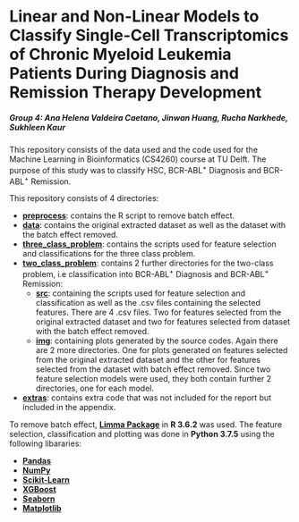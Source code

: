 # Linear and Non-Linear Models to Classify Single-Cell Transcriptomics of Chronic Myeloid Leukemia Patients During Diagnosis and Remission Therapy Development

##### Group 4: Ana Helena Valdeira Caetano, Jinwan Huang, Rucha Narkhede, Sukhleen Kaur 

This repository consists of the data used and the code used for the Machine Learning in Bioinformatics (CS4260) course at TU Delft. The purpose of this study was to classify HSC, BCR-ABL<sup>+</sup> Diagnosis and BCR-ABL<sup>+</sup> Remission.

This repository consists of 4 directories:
* [**preprocess**](https://github.com/J-E-11/MLBio/tree/master/preprocess): contains the R script to remove batch effect.
* [**data**](https://github.com/J-E-11/MLBio/tree/master/data): contains the original extracted dataset as well as the dataset with the batch effect removed.
* [**three_class_problem**](https://github.com/J-E-11/MLBio/tree/master/three_class_problem): contains the scripts used for feature selection and classifications for the three class problem.
* [**two_class_problem**](https://github.com/J-E-11/MLBio/tree/master/two_class_problem): contains 2 further directories for the two-class problem, i.e classification into BCR-ABL<sup>+</sup> Diagnosis and BCR-ABL<sup>+</sup> Remission:
    * [**src**](https://github.com/J-E-11/MLBio/tree/master/binary_class_problem/src): containing the scripts used for feature selection and classification as well as the .csv files containing the selected features. There are 4 .csv files. Two for features selected from the original extracted dataset and two for features selected from dataset with the batch effect removed.
    * [**img**](https://github.com/J-E-11/MLBio/tree/master/binary_class_problem/img): containing plots generated by the source codes. Again there are 2 more directories. One for plots generated on features selected from the original extracted dataset and the other for features selected from the dataset with batch effect removed. Since two feature selection models were used, they both contain further 2 directories, one for each model.
* [**extras**](https://github.com/J-E-11/MLBio/tree/master/extras): contains extra code that was not included for the report but included in the appendix.


To remove batch effect, [**Limma Package**](https://rdrr.io/bioc/limma/) in **R 3.6.2** was used. The feature selection, classification and plotting was done in **Python 3.7.5** using the following libararies:
* [**Pandas**](https://pandas.pydata.org/pandas-docs/version/0.24.2/index.html)
* [**NumPy**](https://numpy.org/devdocs/release/1.16.2-notes.html)
* [**Scikit-Learn**](https://scikit-learn.org/stable/index.html)
* [**XGBoost**](https://xgboost.readthedocs.io/en/stable/python/index.html)
* [**Seaborn**](https://seaborn.pydata.org/)
* [**Matplotlib**](https://matplotlib.org/3.0.3/index.html)

